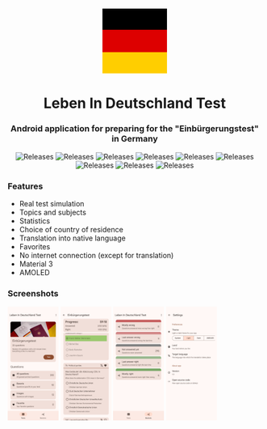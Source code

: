 #

<div align="center">

<img src="metadata/images/icon.png" alt="Feature graphic" width="128">

# Leben In Deutschland Test

### Android application for preparing for the "Einbürgerungstest" in Germany


<img alt="Releases" src="https://img.shields.io/badge/kotlin-ffffff?style=for-the-badge&logo=kotlin">
<img alt="Releases" src="https://img.shields.io/badge/xml-000000?style=for-the-badge&logo=xml">
<img alt="Releases" src="https://img.shields.io/badge/MVVM-20232A?style=for-the-badge">
<img alt="Releases" src="https://img.shields.io/badge/room-35495E?style=for-the-badge">
<img alt="Releases" src="https://img.shields.io/badge/retrofit-20232A?style=for-the-badge">
<img alt="Releases" src="https://img.shields.io/badge/Shared Preferences-4A4A55?style=for-the-badge">
<img alt="Releases" src="https://img.shields.io/badge/recyclerview-563D7C?style=for-the-badge">
<img alt="Releases" src="https://img.shields.io/badge/coroutines-0769AD?style=for-the-badge">
<img alt="Releases" src="https://img.shields.io/badge/material 3-563D7C?style=for-the-badge">

</div>

### Features

- Real test simulation
- Topics and subjects
- Statistics
- Choice of country of residence
- Translation into native language
- Favorites
- No internet connection (except for translation)
- Material 3
- AMOLED


### Screenshots

<div style="gap: 10px;">

  <img alt="Screenshot" src="metadata/screenshots/1.png" width="20%">
  <img alt="Screenshot" src="metadata/screenshots/2.png" width="20%">
  <img alt="Screenshot" src="metadata/screenshots/3.png" width="20%">
  <img alt="Screenshot" src="metadata/screenshots/4.png" width="20%">

</div>